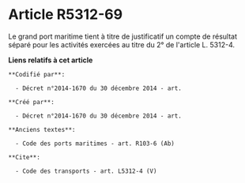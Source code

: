 # Article R5312-69

Le grand port maritime tient à titre de justificatif un compte de résultat séparé pour les activités exercées au titre du 2°
de l'article L. 5312-4.

**Liens relatifs à cet article**

	**Codifié par**:

	  - Décret n°2014-1670 du 30 décembre 2014 - art.

	**Créé par**:

	  - Décret n°2014-1670 du 30 décembre 2014 - art.

	**Anciens textes**:

	  - Code des ports maritimes - art. R103-6 (Ab)

	**Cite**:

	  - Code des transports - art. L5312-4 (V)
